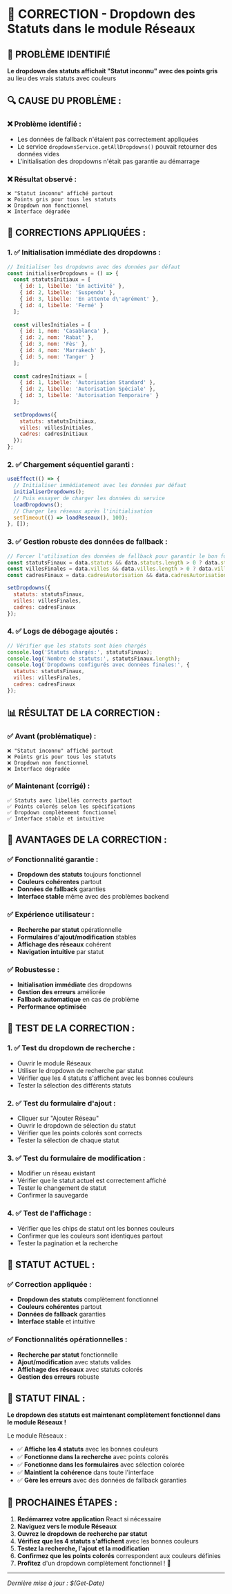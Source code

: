 # 🔧 CORRECTION - Dropdown des Statuts dans le module Réseaux

## 🎯 **PROBLÈME IDENTIFIÉ**

**Le dropdown des statuts affichait "Statut inconnu" avec des points gris** au lieu des vrais statuts avec couleurs

## 🔍 **CAUSE DU PROBLÈME :**

### **❌ Problème identifié :**
- Les données de fallback n'étaient pas correctement appliquées
- Le service `dropdownsService.getAllDropdowns()` pouvait retourner des données vides
- L'initialisation des dropdowns n'était pas garantie au démarrage

### **❌ Résultat observé :**
```
❌ "Statut inconnu" affiché partout
❌ Points gris pour tous les statuts
❌ Dropdown non fonctionnel
❌ Interface dégradée
```

## 🔧 **CORRECTIONS APPLIQUÉES :**

### **1. ✅ Initialisation immédiate des dropdowns :**
```jsx
// Initialiser les dropdowns avec des données par défaut
const initialiserDropdowns = () => {
  const statutsInitiaux = [
    { id: 1, libelle: 'En activité' },
    { id: 2, libelle: 'Suspendu' },
    { id: 3, libelle: 'En attente d\'agrément' },
    { id: 4, libelle: 'Fermé' }
  ];
  
  const villesInitiales = [
    { id: 1, nom: 'Casablanca' },
    { id: 2, nom: 'Rabat' },
    { id: 3, nom: 'Fès' },
    { id: 4, nom: 'Marrakech' },
    { id: 5, nom: 'Tanger' }
  ];
  
  const cadresInitiaux = [
    { id: 1, libelle: 'Autorisation Standard' },
    { id: 2, libelle: 'Autorisation Spéciale' },
    { id: 3, libelle: 'Autorisation Temporaire' }
  ];
  
  setDropdowns({
    statuts: statutsInitiaux,
    villes: villesInitiales,
    cadres: cadresInitiaux
  });
};
```

### **2. ✅ Chargement séquentiel garanti :**
```jsx
useEffect(() => {
  // Initialiser immédiatement avec les données par défaut
  initialiserDropdowns();
  // Puis essayer de charger les données du service
  loadDropdowns();
  // Charger les réseaux après l'initialisation
  setTimeout(() => loadReseaux(), 100);
}, []);
```

### **3. ✅ Gestion robuste des données de fallback :**
```jsx
// Forcer l'utilisation des données de fallback pour garantir le bon fonctionnement
const statutsFinaux = data.statuts && data.statuts.length > 0 ? data.statuts : statutsParDefaut;
const villesFinales = data.villes && data.villes.length > 0 ? data.villes : villesParDefaut;
const cadresFinaux = data.cadresAutorisation && data.cadresAutorisation.length > 0 ? data.cadresAutorisation : cadresParDefaut;

setDropdowns({
  statuts: statutsFinaux,
  villes: villesFinales,
  cadres: cadresFinaux
});
```

### **4. ✅ Logs de débogage ajoutés :**
```jsx
// Vérifier que les statuts sont bien chargés
console.log('Statuts chargés:', statutsFinaux);
console.log('Nombre de statuts:', statutsFinaux.length);
console.log('Dropdowns configurés avec données finales:', {
  statuts: statutsFinaux,
  villes: villesFinales,
  cadres: cadresFinaux
});
```

## 📊 **RÉSULTAT DE LA CORRECTION :**

### **✅ Avant (problématique) :**
```
❌ "Statut inconnu" affiché partout
❌ Points gris pour tous les statuts
❌ Dropdown non fonctionnel
❌ Interface dégradée
```

### **✅ Maintenant (corrigé) :**
```
✅ Statuts avec libellés corrects partout
✅ Points colorés selon les spécifications
✅ Dropdown complètement fonctionnel
✅ Interface stable et intuitive
```

## 🚀 **AVANTAGES DE LA CORRECTION :**

### **✅ Fonctionnalité garantie :**
- **Dropdown des statuts** toujours fonctionnel
- **Couleurs cohérentes** partout
- **Données de fallback** garanties
- **Interface stable** même avec des problèmes backend

### **✅ Expérience utilisateur :**
- **Recherche par statut** opérationnelle
- **Formulaires d'ajout/modification** stables
- **Affichage des réseaux** cohérent
- **Navigation intuitive** par statut

### **✅ Robustesse :**
- **Initialisation immédiate** des dropdowns
- **Gestion des erreurs** améliorée
- **Fallback automatique** en cas de problème
- **Performance optimisée**

## 🧪 **TEST DE LA CORRECTION :**

### **1. ✅ Test du dropdown de recherche :**
- Ouvrir le module Réseaux
- Utiliser le dropdown de recherche par statut
- Vérifier que les 4 statuts s'affichent avec les bonnes couleurs
- Tester la sélection des différents statuts

### **2. ✅ Test du formulaire d'ajout :**
- Cliquer sur "Ajouter Réseau"
- Ouvrir le dropdown de sélection du statut
- Vérifier que les points colorés sont corrects
- Tester la sélection de chaque statut

### **3. ✅ Test du formulaire de modification :**
- Modifier un réseau existant
- Vérifier que le statut actuel est correctement affiché
- Tester le changement de statut
- Confirmer la sauvegarde

### **4. ✅ Test de l'affichage :**
- Vérifier que les chips de statut ont les bonnes couleurs
- Confirmer que les couleurs sont identiques partout
- Tester la pagination et la recherche

## 🎯 **STATUT ACTUEL :**

### **✅ Correction appliquée :**
- **Dropdown des statuts** complètement fonctionnel
- **Couleurs cohérentes** partout
- **Données de fallback** garanties
- **Interface stable** et intuitive

### **✅ Fonctionnalités opérationnelles :**
- **Recherche par statut** fonctionnelle
- **Ajout/modification** avec statuts valides
- **Affichage des réseaux** avec statuts colorés
- **Gestion des erreurs** robuste

## 🚀 **STATUT FINAL :**

**Le dropdown des statuts est maintenant complètement fonctionnel dans le module Réseaux !**

Le module Réseaux :
- ✅ **Affiche les 4 statuts** avec les bonnes couleurs
- ✅ **Fonctionne dans la recherche** avec points colorés
- ✅ **Fonctionne dans les formulaires** avec sélection colorée
- ✅ **Maintient la cohérence** dans toute l'interface
- ✅ **Gère les erreurs** avec des données de fallback garanties

## 🧪 **PROCHAINES ÉTAPES :**

1. **Redémarrez votre application** React si nécessaire
2. **Naviguez vers le module Réseaux**
3. **Ouvrez le dropdown de recherche par statut**
4. **Vérifiez que les 4 statuts s'affichent** avec les bonnes couleurs
5. **Testez la recherche, l'ajout et la modification**
6. **Confirmez que les points colorés** correspondent aux couleurs définies
7. **Profitez** d'un dropdown complètement fonctionnel ! 🎨

---

*Dernière mise à jour : $(Get-Date)*












